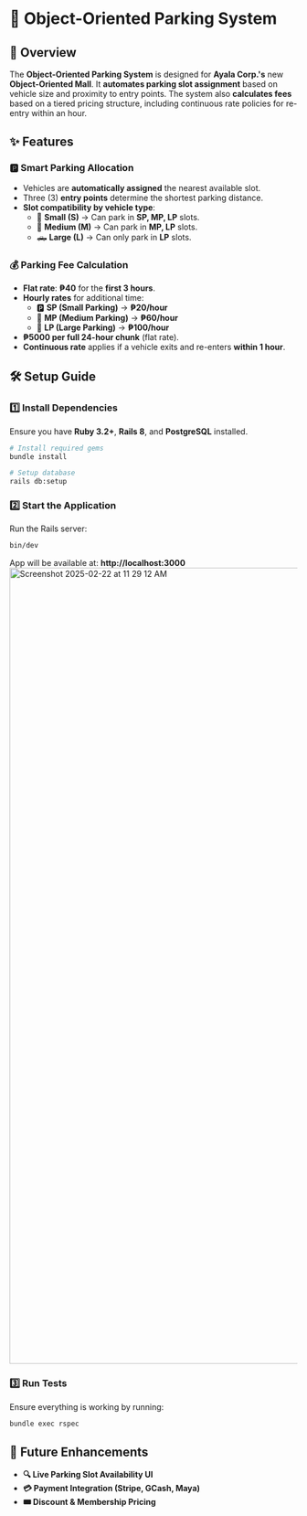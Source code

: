 # 🚗 Object-Oriented Parking System

## 📖 Overview
The **Object-Oriented Parking System** is designed for **Ayala Corp.'s** new **Object-Oriented Mall**. It **automates parking slot assignment** based on vehicle size and proximity to entry points. The system also **calculates fees** based on a tiered pricing structure, including continuous rate policies for re-entry within an hour.

## ✨ Features

### 🅿️ **Smart Parking Allocation**
- Vehicles are **automatically assigned** the nearest available slot.
- Three (3) **entry points** determine the shortest parking distance.
- **Slot compatibility by vehicle type**:
  - 🚗 **Small (S)** → Can park in **SP, MP, LP** slots.
  - 🚙 **Medium (M)** → Can park in **MP, LP** slots.
  - 🛻 **Large (L)** → Can only park in **LP** slots.

### 💰 **Parking Fee Calculation**
- **Flat rate**: **₱40** for the **first 3 hours**.
- **Hourly rates** for additional time:
  - 🅿️ **SP (Small Parking)** → **₱20/hour**
  - 🚙 **MP (Medium Parking)** → **₱60/hour**
  - 🚛 **LP (Large Parking)** → **₱100/hour**
- **₱5000 per full 24-hour chunk** (flat rate).
- **Continuous rate** applies if a vehicle exits and re-enters **within 1 hour**.

## 🛠️ Setup Guide

### **1️⃣ Install Dependencies**
Ensure you have **Ruby 3.2+**, **Rails 8**, and **PostgreSQL** installed.
```sh
# Install required gems
bundle install

# Setup database
rails db:setup
```

### **2️⃣ Start the Application**
Run the Rails server:
```sh
bin/dev
```
App will be available at: **http://localhost:3000**
<img width="1393" alt="Screenshot 2025-02-22 at 11 29 12 AM" src="https://github.com/user-attachments/assets/e41419f5-e1ee-489d-8f00-8d61a0515387" />

### **3️⃣ Run Tests**
Ensure everything is working by running:
```sh
bundle exec rspec
```

## 🚀 Future Enhancements
- **🔍 Live Parking Slot Availability UI**
- **💳 Payment Integration (Stripe, GCash, Maya)**
- **🎟️ Discount & Membership Pricing**

